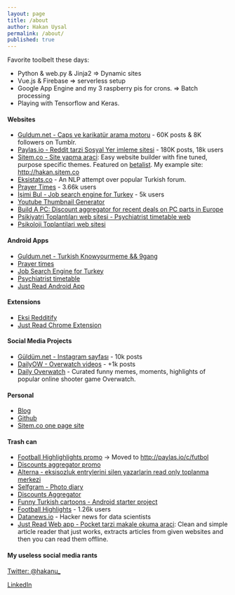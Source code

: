 ```yaml
---
layout: page
title: /about
author: Hakan Uysal
permalink: /about/
published: true
---
```

Favorite toolbelt these days:

* Python & web.py & Jinja2 => Dynamic sites
* Vue.js & Firebase => serverless setup
* Google App Engine and my 3 raspberry pis for crons. => Batch processing
* Playing with Tensorflow and Keras.

#### Websites

* [Guldum.net - Caps ve karikatür arama motoru](http://guldum.net) - 60K posts & 8K followers on Tumblr.
* [Paylas.io - Reddit tarzi Sosyal Yer imleme sitesi](http://paylas.io) - 180K posts, 18k users
* [Sitem.co - Site yapma araci](https://sitem.co): Easy website builder with fine tuned, purpose specific themes. Featured on [betalist](http://betalist.com/startups/sitemco). My example site: <http://hakan.sitem.co>
* [Eksistats.co](http://eksistats.co) - An NLP attempt over popular Turkish forum. 
* [Prayer Times](http://iftarvakitleri.org) - 3.66k users
* [İşimi Bul - Job search engine for Turkey](http://isimibul.co) - 5k users
* [Youtube Thumbnail Generator](http://vidimg.net)
* [Build A PC: Discount aggregator for recent deals on PC parts in Europe](http://buildapc.club)
* [Psikiyatri Toplantıları web sitesi - Psychiatrist timetable web](http://psikiyatritoplantilari.com)
* [Psikoloji Toplantilari web sitesi](http://psikoegitim.net)

#### Android Apps

* [Guldum.net - Turkish Knowyourmeme && 9gang](https://play.google.com/store/apps/details?id=net.guldum.caps&hl=tr)
* [Prayer times](https://play.google.com/store/apps/details?id=io.haku.iftarvakitleri&hl=tr)
* [Job Search Engine for Turkey](https://play.google.com/store/apps/details?id=co.hakanu.jobfinder)
* [Psychiatrist timetable](https://play.google.com/store/apps/details?id=haku.io.psi_meeting)
* [Just Read Android App](https://play.google.com/store/apps/details?id=com.justreadapp.app)

#### Extensions

* [Eksi Redditify](https://eksistats.co)
* [Just Read Chrome Extension](https://chrome.google.com/webstore/detail/just-read/gjadajkmpgdblfochjcfpkhnnkicfapl)

#### Social Media Projects

* [Güldüm.net - Instagram sayfası](https://instagram.com/guldum_net) - 10k posts
* [DailyOW - Overwatch videos](https://instagram.com/dailyow) - +1k posts
* [Daily Overwatch](http://dailyow.tumblr.com) - Curated funny memes, moments, highlights of popular online shooter game Overwatch.

#### Personal

* [Blog](http://hakanu.net)
* [Github](http://github.com/hakanu)
* [Sitem.co one page site](https://hakan.sitem.co)

#### Trash can

* [Football Highlighlights promo](http://footballhighlightswatch.com) -> Moved to <http://paylas.io/c/futbol>
* [Discounts aggregator promo](http://kampanyalar.me)
* [Alterna - eksisozluk entrylerini silen yazarlarin read only toplanma merkezi](http://alterna.xyz)
* [Selfgram - Photo diary](https://play.google.com/store/apps/details?id=net.selfgram.selfgram&hl=en)
* [Discounts Aggregator](https://play.google.com/store/apps/details?id=io.haku.discounts)
* [Funny Turkish cartoons - Android starter project](https://play.google.com/store/apps/details?id=co.hakanu.karikaturcu2)
* [Football Highlights](https://play.google.com/store/apps/details?id=io.haku.fb_goals) - 1.26k users
* [Datanews.io](http://datanews.io) - Hacker news for data scientists
* [Just Read Web app - Pocket tarzi makale okuma araci](http://justreadapp.com): Clean and simple article reader that just works, extracts articles from given websites and then you can read them offline.

#### My useless social media rants

<p><a href="https://twitter.com/hakanu_" class="twitter-follow-button" data-show-count="false" data-size="large">Twitter: @hakanu_</a></p>
<p><a href="https://ie.linkedin.com/in/hakanu" target="_blank">LinkedIn</a></p>
